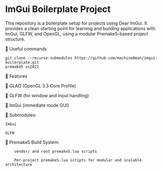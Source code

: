 # ImGui Boilerplate Project

This repository is a boilerplate setup for projects using Dear ImGui. It provides a clean starting point for learning and building applications with ImGui, GLFW, and OpenGL, using a modular Premake5-based project structure.

🔧 Useful commands

	git clone --recurse-submodules https://github.com/machine0man/imgui-boilerplate.git
 	premake5 vs2022

🔧 Features

🔹 GLAD (OpenGL 3.3 Core Profile)

🔹 GLFW (for window and input handling)

🔹 ImGui (immediate mode GUI)

🔹 Submodules:

	ImGui
  
  	GLFW
    
🔹 Premake5 Build System:

      	vendor/ and root premake5.lua scripts
       
      	Per-project premake5.lua scripts for modular and scalable architecture
       
